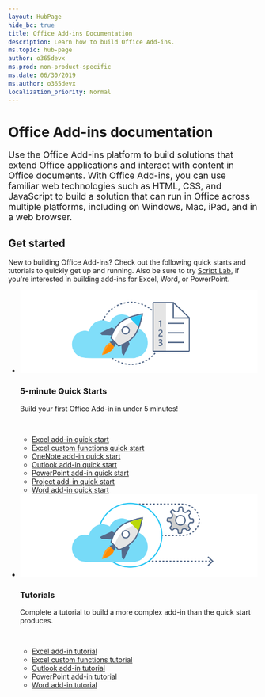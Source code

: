```yaml
---
layout: HubPage
hide_bc: true
title: Office Add-ins Documentation
description: Learn how to build Office Add-ins.
ms.topic: hub-page
author: o365devx
ms.prod: non-product-specific
ms.date: 06/30/2019
ms.author: o365devx
localization_priority: Normal
---
```


<div id="main" class="v2">
    <div class="container">
        <h1>Office Add-ins documentation</h1>
        <p style="font-size: 1.12rem;margin-bottom: 1rem;">Use the Office Add-ins platform to build solutions that extend Office applications and interact with content in Office documents. With Office Add-ins, you can use familiar web technologies such as HTML, CSS, and JavaScript to build a solution that can run in Office across multiple platforms, including on Windows, Mac, iPad, and in a web browser.</p>
        <p></p>
        <h2>Get started</h2>
        <p>New to building Office Add-ins? Check out the following quick starts and tutorials to quickly get up and running. Also be sure to try <a href="explore-with-script-lab.md">Script Lab</a>, if you're interested in building add-ins for Excel, Word, or PowerPoint.
        <ul class="cardsK panelContent cols cols2">
            <li>
                <div class="cardSize">
                    <div class="cardPadding">
                        <div class="card">
                            <div class="cardImageOuter">
                                <div class="cardImage bgdAccent1">
                                    <img src="images/index-landing-page/get-started.svg" alt="Office Add-ins quick starts graphic" data-linktype="external" class="x-hidden-focus"/>
                                </div>
                            </div>
                            <div class="cardText">
                                <h3>5-minute Quick Starts</h3>
                                <p>Build your first Office Add-in in under 5 minutes!</p>
                                <br/>
                                <ul>
                                    <li><a href="quickstarts/excel-quickstart-jquery.md">Excel add-in quick start</a></li>
                                    <li><a href="quickstarts/excel-custom-functions-quickstart.md">Excel custom functions quick start</a></li>
                                    <li><a href="quickstarts/onenote-quickstart.md">OneNote add-in quick start</a></li>
                                    <li><a href="/outlook/add-ins/quick-start?context=office/dev/add-ins/context">Outlook add-in quick start</a></li>
                                    <li><a href="quickstarts/powerpoint-quickstart.md">PowerPoint add-in quick start</a></li>
                                    <li><a href="quickstarts/project-quickstart.md">Project add-in quick start</a></li>
                                    <li><a href="quickstarts/word-quickstart.md">Word add-in quick start</a></li>
                                </ul>
                            </div>
                        </div>
                    </div>
                </div>
            </li>
            <li>
                <div class="cardSize">
                    <div class="cardPadding">
                        <div class="card">
                            <div class="cardImageOuter">
                                <div class="cardImage bgdAccent1">
                                    <img src="images/index-landing-page/get-started-2.svg" alt="Office Add-ins quick starts graphic" data-linktype="external" class="x-hidden-focus"/>
                                </div>
                            </div>
                            <div class="cardText">
                                <h3>Tutorials</h3>
                                <p>Complete a tutorial to build a more complex add-in than the quick start produces.</p>
                                <br/>
                                <ul>
                                    <li><a href="tutorials/excel-tutorial.md">Excel add-in tutorial</a></li>
                                    <li><a href="tutorials/excel-tutorial-create-custom-functions.md">Excel custom functions tutorial</a></li>
                                    <li><a href="/outlook/add-ins/addin-tutorial?context=office/dev/add-ins/context">Outlook add-in tutorial </a></li>
                                    <li><a href="tutorials/powerpoint-tutorial.md">PowerPoint add-in tutorial </a></li>
                                    <li><a href="tutorials/word-tutorial.md">Word add-in tutorial </a></li>
                                </ul>
                            </div>
                        </div>
                    </div>
                </div>
            </li>
        </ul>
        <br/>
    </div>
</div>